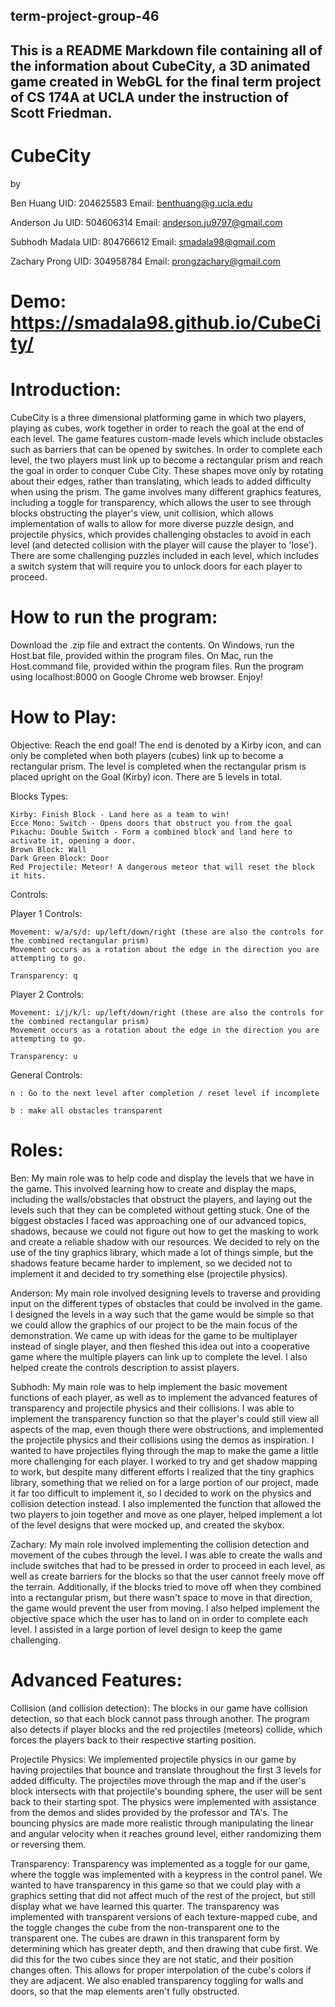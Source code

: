 ## term-project-group-46
## This is a README Markdown file containing all of the information about CubeCity, a 3D animated game created in WebGL for the final term project of CS 174A at UCLA under the instruction of Scott Friedman.

# CubeCity 

by 

Ben Huang UID: 204625583  Email: benthuang@g.ucla.edu

Anderson Ju  UID: 504606314 Email: anderson.ju9797@gmail.com

Subhodh Madala UID: 804766612 Email: smadala98@gmail.com

Zachary Prong  UID: 304958784 Email: prongzachary@gmail.com

# Demo: https://smadala98.github.io/CubeCity/


# Introduction:

CubeCity is a three dimensional platforming game in which two players, playing as cubes, work together in order to reach the goal at the end of each level. The game features custom-made levels which include obstacles such as barriers that can be opened by switches. In order to complete each level, the two players must link up to become a rectangular prism and reach the goal in order to conquer Cube City. These shapes move only by rotating about their edges, rather than translating, which leads to added difficulty when using the prism.
The game involves many different graphics features, including a toggle for transparency, which allows the user to see through blocks obstructing the player's view, unit collision, which allows implementation of walls to allow for more diverse puzzle design, and projectile physics, which provides challenging obstacles to avoid in each level (and detected collision with the player will cause the player to 'lose'). There are some challenging puzzles included in each level, which includes a switch system that will require you to unlock doors for each player to proceed.

# How to run the program:

Download the .zip file and extract the contents.
On Windows, run the Host.bat file, provided within the program files.
On Mac, run the Host.command file, provided within the program files.
Run the program using localhost:8000 on Google Chrome web browser.
Enjoy!


# How to Play: 


Objective: 
	Reach the end goal! The end is denoted by a Kirby icon, and can only be completed when both players (cubes) link up to become a rectangular prism. The level is completed when the rectangular prism is placed upright on the Goal (Kirby) icon. There are 5 levels in total.
	
Blocks Types:

	Kirby: Finish Block - Land here as a team to win!
	Ecce Mono: Switch - Opens doors that obstruct you from the goal
	Pikachu: Double Switch - Form a combined block and land here to activate it, opening a door.
	Brown Block: Wall
	Dark Green Block: Door
	Red Projectile: Meteor! A dangerous meteor that will reset the block it hits.
	
Controls: 

Player 1 Controls:

	Movement: w/a/s/d: up/left/down/right (these are also the controls for the combined rectangular prism)
	Movement occurs as a rotation about the edge in the direction you are attempting to go.
	
	Transparency: q
	
Player 2 Controls: 

	Movement: i/j/k/l: up/left/down/right (these are also the controls for the combined rectangular prism)
	Movement occurs as a rotation about the edge in the direction you are attempting to go.
	
	Transparency: u
	
General Controls: 

	n : Go to the next level after completion / reset level if incomplete
	
	b : make all obstacles transparent


# Roles:

Ben: 
	My main role was to help code and display the levels that we have in the game. This involved learning how to create and display the maps, including the walls/obstacles that obstruct the players, and laying out the levels such that they can be completed without getting stuck. One of the biggest obstacles I faced was approaching one of our advanced topics, shadows, because we could not figure out how to get the masking to work and create a reliable shadow with our resources. We decided to rely on the use of the tiny graphics library, which made a lot of things simple, but the shadows feature became harder to implement, so we decided not to implement it and decided to try something else (projectile physics).

Anderson: 
	My main role involved designing levels to traverse and providing input on the different types of obstacles that could be involved in the game. I designed the levels in a way such that the game would be simple so that we could allow the graphics of our project to be the main focus of the demonstration. We came up with ideas for the game to be multiplayer instead of single player, and then fleshed this idea out into a cooperative game where the multiple players can link up to complete the level. I also helped create the controls description to assist players.

Subhodh:
	 My main role was to help implement the basic movement functions of each player, as well as to implement the advanced features of transparency and projectile physics and their collisions. I was able to implement the transparency function so that the player's could still view all aspects of the map, even though there were obstructions, and implemented the projectile physics and their collisions using the demos as inspiration. I wanted to have projectiles flying through the map to make the game a little more challenging for each player. I worked to try and get shadow mapping to work, but despite many different efforts I realized that the tiny graphics library, something that we relied on for a large portion of our project, made it far too difficult to implement it, so I decided to work on the physics and collision detection instead. I also implemented the function that allowed the two players to join together and move as one player, helped implement a lot of the level designs that were mocked up, and created the skybox.

Zachary:
	 My main role involved implementing the collision detection and movement of the cubes through the level. I was able to create the walls and include switches that had to be pressed in order to proceed in each level, as well as create barriers for the blocks so that the user cannot freely move off the terrain. Additionally, if the blocks tried to move off when they combined into a rectangular prism, but there wasn't space to move in that direction, the game would prevent the user from moving. I also helped implement the objective space which the user has to land on in order to complete each level. I assisted in a large portion of level design to keep the game challenging. 




# Advanced Features:

Collision (and collision detection): 
	The blocks in our game have collision detection, so that each block cannot pass through another. The program also detects if player blocks and the red projectiles (meteors) collide, which forces the players back to their respective starting position. 

Projectile Physics: 
	We implemented projectile physics in our game by having projectiles that bounce and translate throughout the first 3 levels for added difficulty. The projectiles move through the map and if the user's block intersects with that projectile's bounding sphere, the user will be sent back to their starting spot. The physics were implemented with assistance from the demos and slides provided by the professor and TA's. The bouncing physics are made more realistic through manipulating the linear and angular velocity when it reaches ground level, either randomizing them or reversing them.
 
Transparency: Transparency was implemented as a toggle for our game, where the toggle was implemented with a keypress in the control panel. We wanted to have transparency in this game so that we could play with a graphics setting that did not affect much of the rest of the project, but still display what we have learned this quarter. The transparency was implemented with transparent versions of each texture-mapped cube, and the toggle changes the cube from the non-transparent one to the transparent one. The cubes are drawn in this transparent form by determining which has greater depth, and then drawing that cube first. We did this for the two cubes since they are not static, and their position changes often. This allows for proper interpolation of the cube's colors if they are adjacent. We also enabled transparency toggling for walls and doors, so that the map elements aren't fully obstructed.
